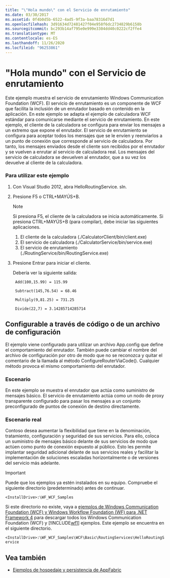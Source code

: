 ```yaml
---
title: "\"Hola mundo\" con el Servicio de enrutamiento"
ms.date: 03/30/2017
ms.assetid: 0f4b0d5b-6522-4ad5-9f3a-baa78316d7d1
ms.openlocfilehash: 3d91634d72481427f04e958f6dc2734829b6158b
ms.sourcegitcommit: bc293b14af795e0e999e3304dd40c0222cf2ffe4
ms.translationtype: MT
ms.contentlocale: es-ES
ms.lasthandoff: 11/26/2020
ms.locfileid: "96253861"
---
```

# <a name="hello-world-with-the-routing-service"></a>"Hola mundo" con el Servicio de enrutamiento

Este ejemplo muestra el servicio de enrutamiento Windows Communication Foundation (WCF). El servicio de enrutamiento es un componente de WCF que facilita la inclusión de un enrutador basado en contenido en la aplicación. En este ejemplo se adapta el ejemplo de calculadora WCF estándar para comunicarse mediante el servicio de enrutamiento. En este ejemplo, el cliente de la calculadora se configura para enviar los mensajes a un extremo que expone el enrutador. El servicio de enrutamiento se configura para aceptar todos los mensajes que se le envíen y reenviarlos a un punto de conexión que corresponde al servicio de calculadora. Por tanto, los mensajes enviados desde el cliente son recibidos por el enrutador y se vuelven a enrutar al servicio de calculadora real. Los mensajes del servicio de calculadora se devuelven al enrutador, que a su vez los devuelve al cliente de la calculadora.

### <a name="to-use-this-sample"></a>Para utilizar este ejemplo

1. Con Visual Studio 2012, abra HelloRoutingService. sln.

2. Presione F5 o CTRL+MAYÚS+B.

    > [!NOTE]
    > Si presiona F5, el cliente de la calculadora se inicia automáticamente. Si presiona CTRL+MAYÚS+B (para compilar), debe iniciar las siguientes aplicaciones.
    >
    > 1. El cliente de la calculadora (./CalculatorClient/bin/client.exe)
    > 2. El servicio de calculadora (./CalculatorService/bin/service.exe)
    > 3. El servicio de enrutamiento (./RoutingService/bin/RoutingService.exe)

3. Presione Entrar para iniciar el cliente.

     Debería ver la siguiente salida:

    ```console
     Add(100,15.99) = 115.99

     Subtract(145,76.54) = 68.46

     Multiply(9,81.25) = 731.25

     Divide(22,7) = 3.14285714285714
    ```

## <a name="configurable-via-code-or-appconfig"></a>Configurable a través de código o de un archivo de configuración

 El ejemplo viene configurado para utilizar un archivo App.config que define el comportamiento del enrutador. También puede cambiar el nombre del archivo de configuración por otro de modo que no se reconozca y quitar el comentario de la llamada al método ConfigureRouterViaCode(). Cualquier método provoca el mismo comportamiento del enrutador.

### <a name="scenario"></a>Escenario

 En este ejemplo se muestra el enrutador que actúa como suministro de mensajes básico. El servicio de enrutamiento actúa como un nodo de proxy transparente configurado para pasar los mensajes a un conjunto preconfigurado de puntos de conexión de destino directamente.

### <a name="real-world-scenario"></a>Escenario real

 Contoso desea aumentar la flexibilidad que tiene en la denominación, tratamiento, configuración y seguridad de sus servicios. Para ello, coloca un suministro de mensajes básico delante de sus servicios de modo que actúen como punto de conexión expuesto al público. Esto les permite implantar seguridad adicional delante de sus servicios reales y facilitar la implementación de soluciones escaladas horizontalmente o de versiones del servicio más adelante.

> [!IMPORTANT]
> Puede que los ejemplos ya estén instalados en su equipo. Compruebe el siguiente directorio (predeterminado) antes de continuar.  
>
> `<InstallDrive>:\WF_WCF_Samples`  
>
> Si este directorio no existe, vaya a [ejemplos de Windows Communication Foundation (WCF) y Windows Workflow Foundation (WF) para .NET Framework 4](https://www.microsoft.com/download/details.aspx?id=21459) para descargar todos los Windows Communication Foundation (WCF) y [!INCLUDE[wf1](../../../../includes/wf1-md.md)] ejemplos. Este ejemplo se encuentra en el siguiente directorio.  
>
> `<InstallDrive>:\WF_WCF_Samples\WCF\Basic\RoutingServices\HelloRoutingService`  
  
## <a name="see-also"></a>Vea también

- [Ejemplos de hospedaje y persistencia de AppFabric](/previous-versions/appfabric/ff383418(v=azure.10))

